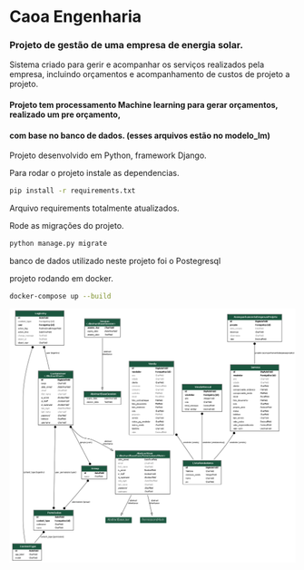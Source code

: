 # Caoa Engenharia
### Projeto de gestão de uma empresa de energia solar.

Sistema criado para gerir e acompanhar os serviços realizados pela empresa, incluindo
orçamentos e acompanhamento de custos de projeto a projeto.

#### Projeto tem processamento Machine learning para gerar orçamentos, realizado um pre orçamento,
#### com base no banco de dados. (esses arquivos estão no modelo_lm)

Projeto desenvolvido em Python, framework Django.

Para rodar o projeto instale as dependencias.
`````bash
pip install -r requirements.txt
`````

Arquivo requirements totalmente atualizados.

Rode as migrações do projeto.
`````bash
python manage.py migrate
`````

banco de dados utilizado neste projeto foi o Postegresql


projeto rodando em docker.
`````bash
docker-compose up --build
`````

![Diagrama ER](diagram.png)